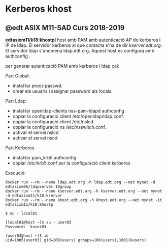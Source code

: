 # Kerberos khost
## @edt ASIX M11-SAD Curs 2018-2019

**edtasixm11/k18:khostpl** host amb PAM amb autenticació AP de  kerberos i IP de ldap.
  El servidor kerberos al que contacta s'ha de dir *kserver.edt.org*. El servidor ldap
  s'anomena ldap.edt.org. Aquest host es configura amb authconfig .
  
per generar autenticació PAM amb kerberos i ldap cal:

Part Global:
  * instal·lar procs passwd.
  * crear els usuaris i assignar password als locals.

Part Ldap:
 * instal·lar openldap-clients nss-pam-ldapd authconfig
 * copiar la configuració client /etc/openldap/ldap.conf.
 * copiar la configuració client /etc/nslcd.
 * copiar la configuració ns /etc/nsswitch.conf.
 * activar el servei nslcd
 * activar el servei nscd

Part Kerberos
 * instal·lar pam_krb5 authconfig
 * copiar /etc/krb5.conf per la configuració client kerberos

Execució:
```
docker run --rm --name ldap.edt.org -h ldap.edt.org --net mynet -d edtasixm06/ldapserver:18group
docker run --rm --name kserver.edt.org -h kserver.edt.org --net mynet -d edtasixm11/k18:kserver
docker run --rm --name khost.edt.org -h khost.edt.org --net mynet -it edtasixm11/k18:khostp
```

```
$ su - local01

[local01@host ~]$ su - user03
Password:  kuser03

[user03@host ~]$ id
uid=1005(user03) gid=100(users) groups=100(users),1001(kusers)
```
